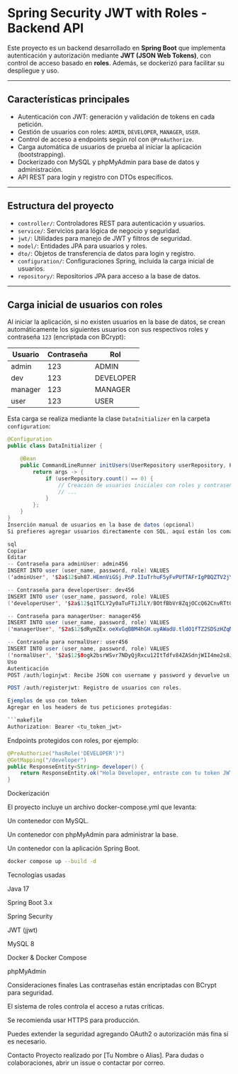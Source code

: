 # Spring Security JWT with Roles - Backend API

Este proyecto es un backend desarrollado en **Spring Boot** que implementa autenticación y autorización mediante **JWT (JSON Web Tokens)**, con control de acceso basado en **roles**. Además, se dockerizó para facilitar su despliegue y uso.

---

## Características principales

- Autenticación con JWT: generación y validación de tokens en cada petición.
- Gestión de usuarios con roles: `ADMIN`, `DEVELOPER`, `MANAGER`, `USER`.
- Control de acceso a endpoints según rol con `@PreAuthorize`.
- Carga automática de usuarios de prueba al iniciar la aplicación (bootstrapping).
- Dockerizado con MySQL y phpMyAdmin para base de datos y administración.
- API REST para login y registro con DTOs específicos.

---

## Estructura del proyecto

- `controller/`: Controladores REST para autenticación y usuarios.
- `service/`: Servicios para lógica de negocio y seguridad.
- `jwt/`: Utilidades para manejo de JWT y filtros de seguridad.
- `model/`: Entidades JPA para usuarios y roles.
- `dto/`: Objetos de transferencia de datos para login y registro.
- `configuration/`: Configuraciones Spring, incluida la carga inicial de usuarios.
- `repository/`: Repositorios JPA para acceso a la base de datos.

---

## Carga inicial de usuarios con roles

Al iniciar la aplicación, si no existen usuarios en la base de datos, se crean automáticamente los siguientes usuarios con sus respectivos roles y contraseña `123` (encriptada con BCrypt):

| Usuario   | Contraseña | Rol       |
|-----------|------------|-----------|
| admin     | 123        | ADMIN     |
| dev       | 123        | DEVELOPER |
| manager   | 123        | MANAGER   |
| user      | 123        | USER      |

Esta carga se realiza mediante la clase `DataInitializer` en la carpeta `configuration`:

```java
@Configuration
public class DataInitializer {

    @Bean
    public CommandLineRunner initUsers(UserRepository userRepository, PasswordEncoder passwordEncoder) {
        return args -> {
            if (userRepository.count() == 0) {
                // Creación de usuarios iniciales con roles y contraseñas encriptadas
                // ...
            }
        };
    }
}
Inserción manual de usuarios en la base de datos (opcional)
Si prefieres agregar usuarios directamente con SQL, aquí están los comandos para insertar los usuarios con contraseñas ya encriptadas con BCrypt:

sql
Copiar
Editar
-- Contraseña para adminUser: admin456
INSERT INTO user (user_name, password, role) VALUES
('adminUser', '$2a$12$uh87.HEmnViGSj.PnP.IIuTrhuF5yFvPUfTAFrIgPBQZTV2jY3Jiq', 'ADMIN');

-- Contraseña para developerUser: dev456
INSERT INTO user (user_name, password, role) VALUES
('developerUser', '$2a$12$q1TCLY2y0aTuFTiJlLY/BOtfBbVr8ZqjOCcQ62CnvRTtQ8RcHLA2G', 'DEVELOPER');

-- Contraseña para managerUser: manager456
INSERT INTO user (user_name, password, role) VALUES
('managerUser', '$2a$12$dRymZEx.oeXvGqBBM4hGH.uyAWadU.tldO1fTZ2SDSzHZqNI2eQrK', 'MANAGER');

-- Contraseña para normalUser: user456
INSERT INTO user (user_name, password, role) VALUES
('normalUser', '$2a$12$8ogk2bsrWSvr7NDyQjRxcu12ItTdfv84ZASdnjWII4me2s8JYmnj6', 'USER');
Uso
Autenticación
POST /auth/loginjwt: Recibe JSON con username y password y devuelve un token JWT.

POST /auth/registerjwt: Registro de usuarios con roles.

Ejemplos de uso con token
Agregar en los headers de tus peticiones protegidas:

```makefile
Authorization: Bearer <tu_token_jwt>
```
Endpoints protegidos con roles, por ejemplo:

```java
@PreAuthorize("hasRole('DEVELOPER')")
@GetMapping("/developer")
public ResponseEntity<String> developer() {
    return ResponseEntity.ok("Hola Developer, entraste con tu token JWT");
}
```
Dockerización

El proyecto incluye un archivo docker-compose.yml que levanta:

Un contenedor con MySQL.

Un contenedor con phpMyAdmin para administrar la base.

Un contenedor con la aplicación Spring Boot.

```bash
docker compose up --build -d
```
Tecnologías usadas

Java 17

Spring Boot 3.x

Spring Security

JWT (jjwt)

MySQL 8

Docker & Docker Compose

phpMyAdmin

Consideraciones finales
Las contraseñas están encriptadas con BCrypt para seguridad.

El sistema de roles controla el acceso a rutas críticas.

Se recomienda usar HTTPS para producción.

Puedes extender la seguridad agregando OAuth2 o autorización más fina si es necesario.

Contacto
Proyecto realizado por [Tu Nombre o Alias].
Para dudas o colaboraciones, abrir un issue o contactar por correo.

